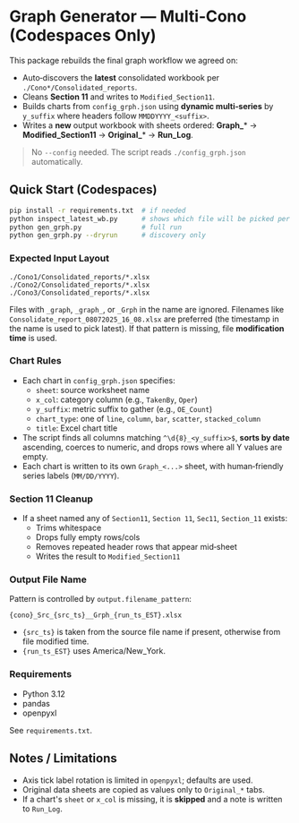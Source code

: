 # Graph Generator — Multi‑Cono (Codespaces Only)

This package rebuilds the final graph workflow we agreed on:

- Auto‑discovers the **latest** consolidated workbook per `./Cono*/Consolidated_reports`.
- Cleans **Section 11** and writes to `Modified_Section11`.
- Builds charts from `config_grph.json` using **dynamic multi‑series** by `y_suffix` where headers follow `MMDDYYYY_<suffix>`.
- Writes a **new** output workbook with sheets ordered: **Graph_*** → **Modified_Section11** → **Original_*** → **Run_Log**.

> No `--config` needed. The script reads `./config_grph.json` automatically.

## Quick Start (Codespaces)

```bash
pip install -r requirements.txt  # if needed
python inspect_latest_wb.py      # shows which file will be picked per Cono
python gen_grph.py               # full run
python gen_grph.py --dryrun      # discovery only
```

### Expected Input Layout

```
./Cono1/Consolidated_reports/*.xlsx
./Cono2/Consolidated_reports/*.xlsx
./Cono3/Consolidated_reports/*.xlsx
```

Files with `_graph`, `_graph_`, or `_Grph` in the name are ignored. 
Filenames like `Consolidate_report_08072025_16_08.xlsx` are preferred (the timestamp in the name is used to pick latest). If that pattern is missing, file **modification time** is used.

### Chart Rules

- Each chart in `config_grph.json` specifies:
  - `sheet`: source worksheet name
  - `x_col`: category column (e.g., `TakenBy`, `Oper`)
  - `y_suffix`: metric suffix to gather (e.g., `OE_Count`)
  - `chart_type`: one of `line`, `column`, `bar`, `scatter`, `stacked_column`
  - `title`: Excel chart title
- The script finds all columns matching `^\d{8}_<y_suffix>$`, **sorts by date** ascending, coerces to numeric, and drops rows where all Y values are empty.
- Each chart is written to its own `Graph_<...>` sheet, with human‑friendly series labels (`MM/DD/YYYY`).

### Section 11 Cleanup

- If a sheet named any of `Section11`, `Section 11`, `Sec11`, `Section_11` exists:
  - Trims whitespace
  - Drops fully empty rows/cols
  - Removes repeated header rows that appear mid‑sheet
  - Writes the result to `Modified_Section11`

### Output File Name

Pattern is controlled by `output.filename_pattern`:
```
{cono}_Src_{src_ts}__Grph_{run_ts_EST}.xlsx
```
- `{src_ts}` is taken from the source file name if present, otherwise from file modified time.
- `{run_ts_EST}` uses America/New_York.

### Requirements

- Python 3.12
- pandas
- openpyxl

See `requirements.txt`.

## Notes / Limitations

- Axis tick label rotation is limited in `openpyxl`; defaults are used.
- Original data sheets are copied as values only to `Original_*` tabs.
- If a chart's `sheet` or `x_col` is missing, it is **skipped** and a note is written to `Run_Log`.
